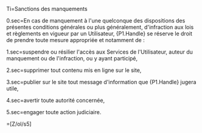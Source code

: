 Ti=Sanctions des manquements

0.sec=En cas de manquement à l'une quelconque des dispositions des présentes conditions générales ou plus généralement, d'infraction aux lois et règlements en vigueur par un Utilisateur, {P1.Handle} se réserve le droit de prendre toute mesure appropriée et notamment de :

1.sec=suspendre ou résilier l'accès aux Services de l'Utilisateur, auteur du manquement ou de l'infraction, ou y ayant participé,

2.sec=supprimer tout contenu mis en ligne sur le site,

3.sec=publier sur le site tout message d'information que {P1.Handle} jugera utile,

4.sec=avertir toute autorité concernée,

5.sec=engager toute action judiciaire.

=[Z/ol/s5]
